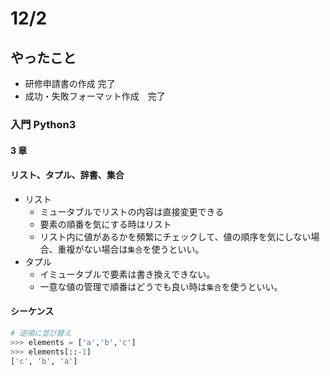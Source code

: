 # 12/2

## やったこと

- 研修申請書の作成 完了
- 成功・失敗フォーマット作成　完了

### 入門 Python3

#### 3 章

#### リスト、タプル、辞書、集合

- リスト
  - ミュータブルでリストの内容は直接変更できる
  - 要素の順番を気にする時はリスト
  - リスト内に値があるかを頻繁にチェックして、値の順序を気にしない場合、重複がない場合は`集合`を使うといい。
- タプル
  - イミュータブルで要素は書き換えできない。
  - 一意な値の管理で順番はどうでも良い時は`集合`を使うといい。

#### シーケンス

```python
# 逆順に並び替え
>>> elements = ['a','b','c']
>>> elements[::-1]
['c', 'b', 'a']


```
